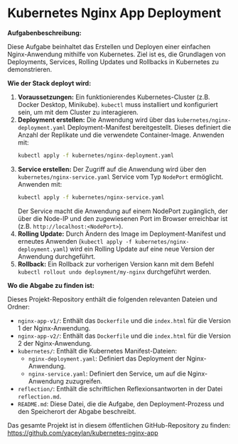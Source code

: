 # Kubernetes Nginx App Deployment

**Aufgabenbeschreibung:**

Diese Aufgabe beinhaltet das Erstellen und Deployen einer einfachen Nginx-Anwendung mithilfe von Kubernetes. Ziel ist es, die Grundlagen von Deployments, Services, Rolling Updates und Rollbacks in Kubernetes zu demonstrieren.

**Wie der Stack deployt wird:**

1.  **Voraussetzungen:** Ein funktionierendes Kubernetes-Cluster (z.B. Docker Desktop, Minikube). `kubectl` muss installiert und konfiguriert sein, um mit dem Cluster zu interagieren.
2.  **Deployment erstellen:** Die Anwendung wird über das `kubernetes/nginx-deployment.yaml` Deployment-Manifest bereitgestellt. Dieses definiert die Anzahl der Replikate und die verwendete Container-Image. Anwenden mit:
    ```bash
    kubectl apply -f kubernetes/nginx-deployment.yaml
    ```
3.  **Service erstellen:** Der Zugriff auf die Anwendung wird über den `kubernetes/nginx-service.yaml` Service vom Typ `NodePort` ermöglicht. Anwenden mit:
    ```bash
    kubectl apply -f kubernetes/nginx-service.yaml
    ```
    Der Service macht die Anwendung auf einem NodePort zugänglich, der über die Node-IP und den zugewiesenen Port im Browser erreichbar ist (z.B. `http://localhost:<NodePort>`).
4.  **Rolling Update:** Durch Ändern des Image im Deployment-Manifest und erneutes Anwenden (`kubectl apply -f kubernetes/nginx-deployment.yaml`) wird ein Rolling Update auf eine neue Version der Anwendung durchgeführt.
5.  **Rollback:** Ein Rollback zur vorherigen Version kann mit dem Befehl `kubectl rollout undo deployment/my-nginx` durchgeführt werden.

**Wo die Abgabe zu finden ist:**

Dieses Projekt-Repository enthält die folgenden relevanten Dateien und Ordner:

* `nginx-app-v1/`: Enthält das `Dockerfile` und die `index.html` für die Version 1 der Nginx-Anwendung.
* `nginx-app-v2/`: Enthält das `Dockerfile` und die `index.html` für die Version 2 der Nginx-Anwendung.
* `kubernetes/`: Enthält die Kubernetes Manifest-Dateien:
    * `nginx-deployment.yaml`: Definiert das Deployment der Nginx-Anwendung.
    * `nginx-service.yaml`: Definiert den Service, um auf die Nginx-Anwendung zuzugreifen.
* `reflection/`: Enthält die schriftlichen Reflexionsantworten in der Datei `reflection.md`.
* `README.md`: Diese Datei, die die Aufgabe, den Deployment-Prozess und den Speicherort der Abgabe beschreibt.

Das gesamte Projekt ist in diesem öffentlichen GitHub-Repository zu finden: https://github.com/yaceylan/kubernetes-nginx-app